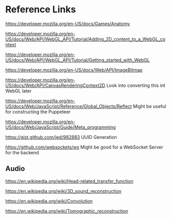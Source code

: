 # Reference Links

https://developer.mozilla.org/en-US/docs/Games/Anatomy

https://developer.mozilla.org/en-US/docs/Web/API/WebGL_API/Tutorial/Adding_2D_content_to_a_WebGL_context

https://developer.mozilla.org/en-US/docs/Web/API/WebGL_API/Tutorial/Getting_started_with_WebGL

https://developer.mozilla.org/en-US/docs/Web/API/ImageBitmap

https://developer.mozilla.org/en-US/docs/Web/API/CanvasRenderingContext2D
    Look into converting this int WebGL later

https://developer.mozilla.org/en-US/docs/Web/JavaScript/Reference/Global_Objects/Reflect
    Might be useful for constructing the Puppeteer

https://developer.mozilla.org/en-US/docs/Web/JavaScript/Guide/Meta_programming

https://gist.github.com/jed/982883
    UUID Generation

https://github.com/websockets/ws
    Might be good for a WebSocket Server for the backend

## Audio

https://en.wikipedia.org/wiki/Head-related_transfer_function

https://en.wikipedia.org/wiki/3D_sound_reconstruction

https://en.wikipedia.org/wiki/Convolution

https://en.wikipedia.org/wiki/Tomographic_reconstruction
